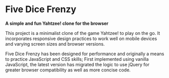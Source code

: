 # Five Dice Frenzy
**A simple and fun Yahtzee! clone for the browser**

This project is a minimalist clone of the game Yahtzee! to play on the go. 
It incorporates responsive design practices to work well on mobile devices and varying screen sizes and browser versions.

Five Dice Frenzy has been designed for performance and originally a means to practice JavaScript and CSS skills; First implemented using vanilla JavaScript, the latest version has migrated the logic to use jQuery for greater browser compatibility as well as more concise code.
